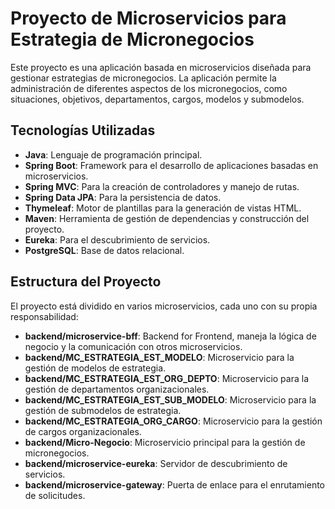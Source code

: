 # Proyecto de Microservicios para Estrategia de Micronegocios

Este proyecto es una aplicación basada en microservicios diseñada para gestionar estrategias de micronegocios. La aplicación permite la administración de diferentes aspectos de los micronegocios, como situaciones, objetivos, departamentos, cargos, modelos y submodelos.

## Tecnologías Utilizadas

- **Java**: Lenguaje de programación principal.
- **Spring Boot**: Framework para el desarrollo de aplicaciones basadas en microservicios.
- **Spring MVC**: Para la creación de controladores y manejo de rutas.
- **Spring Data JPA**: Para la persistencia de datos.
- **Thymeleaf**: Motor de plantillas para la generación de vistas HTML.
- **Maven**: Herramienta de gestión de dependencias y construcción del proyecto.
- **Eureka**: Para el descubrimiento de servicios.
- **PostgreSQL**: Base de datos relacional.


## Estructura del Proyecto

El proyecto está dividido en varios microservicios, cada uno con su propia responsabilidad:

- **backend/microservice-bff**: Backend for Frontend, maneja la lógica de negocio y la comunicación con otros microservicios.
- **backend/MC_ESTRATEGIA_EST_MODELO**: Microservicio para la gestión de modelos de estrategia.
- **backend/MC_ESTRATEGIA_EST_ORG_DEPTO**: Microservicio para la gestión de departamentos organizacionales.
- **backend/MC_ESTRATEGIA_EST_SUB_MODELO**: Microservicio para la gestión de submodelos de estrategia.
- **backend/MC_ESTRATEGIA_ORG_CARGO**: Microservicio para la gestión de cargos organizacionales.
- **backend/Micro-Negocio**: Microservicio principal para la gestión de micronegocios.
- **backend/microservice-eureka**: Servidor de descubrimiento de servicios.
- **backend/microservice-gateway**: Puerta de enlace para el enrutamiento de solicitudes.

